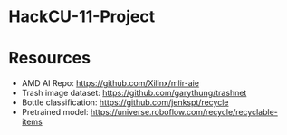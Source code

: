 # HackCU-11-Project

# Resources
- AMD AI Repo: https://github.com/Xilinx/mlir-aie
- Trash image dataset: https://github.com/garythung/trashnet
- Bottle classification: https://github.com/jenkspt/recycle
- Pretrained model: https://universe.roboflow.com/recycle/recyclable-items
